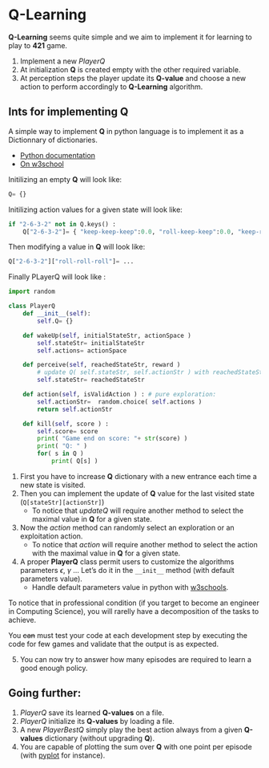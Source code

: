 # Q-Learning

**Q-Learning** seems quite simple and we aim to implement it for learning to play to **421** game.

1. Implement a new *PlayerQ*
2. At initialization **Q** is created empty with the other required variable.
3. At perception steps the player update its **Q-value** and choose a new action to perform accordingly to **Q-Learning** algorithm.

## Ints for implementing Q

A simple way to implement **Q** in python language is to implement it as a Dictionnary of dictionaries.

- [Python documentation](https://docs.python.org/3.8/tutorial/datastructures.html#dictionaries)
- [On w3school](https://www.w3schools.com/python/python_dictionaries.asp)

Initilizing an empty **Q** will look like:

```python
Q= {}
```

Initilizing action values for a given state will look like:

```python
if "2-6-3-2" not in Q.keys() :
    Q["2-6-3-2"]= { "keep-keep-keep":0.0, "roll-keep-keep":0.0, "keep-roll-keep":0.0, "roll-roll-keep":0.0, "keep-keep-roll":0.0, "roll-keep-roll":0.0, "keep-roll-roll":0.0, "roll-roll-roll":0.0 }
```

Then modifying a value in **Q** will look like:

```python
Q["2-6-3-2"]["roll-roll-roll"]= ...
```

Finally PLayerQ will look like :

```python
import random

class PlayerQ
    def __init__(self):
    	self.Q= {}

    def wakeUp(self, initialStateStr, actionSpace )
        self.stateStr= initialStateStr
        self.actions= actionSpace

    def perceive(self, reachedStateStr, reward )
	    # update Q( self.stateStr, self.actionStr ) with reachedStateStr, reward
        self.stateStr= reachedStateStr

    def action(self, isValidAction ) : # pure exploration: 
        self.actionStr=  random.choice( self.actions )
        return self.actionStr

    def kill(self, score ) :
        self.score= score
        print( "Game end on score: "+ str(score) )
        print( "Q: " )
        for( s in Q )
            print( Q[s] )
```

1. First you have to increase **Q** dictionary with a new entrance each time a new state is visited.
2. Then you can implement the update of **Q** value for the last visited state (`Q[stateStr][actionStr]`)
   - To notice that *updateQ* will require another method to select the maximal value in **Q** for a given state.
3. Now the *action* method can randomly select an exploration or an exploitation action.
   - To notice that *action* will require another method to select the action with the maximal value in **Q** for a given state.
4. A proper **PlayerQ** class permit users to customize the algorithms parameters $\epsilon$, $\gamma$ ... Let’s do it in the `__init__` method (with default parameters value).
   - Handle default parameters value in python with [w3schools](https://www.w3schools.com/python/gloss_python_function_default_parameter.asp).

To notice that in professional condition (if you target to become an engineer in Computing Science), you will rarelly have a decomposition of the tasks to achieve.

You ~~can~~ must test your code at each development step by executing the code for few games and validate that the output is as expected.

5. You can now try to answer how many episodes are required to learn a good enough policy.

## Going further:

1. *PlayerQ* save its learned **Q-values** on a file.
2. *PlayerQ* initialize its **Q-values** by loading a file.
3. A new *PlayerBestQ* simply play the best action always from a given **Q-values** dictionary (without upgrading **Q**).
4. You are capable of plotting the sum over **Q** with one point per episode (with [pyplot](https://matplotlib.org/stable/tutorials/introductory/pyplot.html) for instance).
